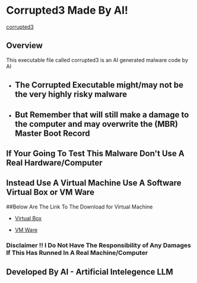 # Corrupted3 Made By AI!


[corrupted3](https://github.com/SackNewTon/Corrupted3/assets/124702773/70f77f23-9f5e-47b5-9ac9-ebd8e858a82a)


## Overview
This executable file called corrupted3 is an AI generated malware code by AI

- ## The Corrupted Executable might/may not be the very highly risky malware

- ## But Remember that will still make a damage to the computer and may overwrite the (MBR) Master Boot Record

## If Your Going To Test This Malware Don't Use A Real Hardware/Computer 
## Instead Use A Virtual Machine Use A Software Virtual Box or VM Ware 

##Below Are The Link To The Download for Virtual Machine

- [Virtual Box](https://www.virtualbox.org/)

- [VM Ware](https://www.vmware.com/products/workstation-player/workstation-player-evaluation.html.html.html.html)

### Disclaimer !! I Do Not Have The Responsibility of Any Damages If This Has Runned In A Real Machine/Computer

## Developed By AI - Artificial Intelegence LLM
